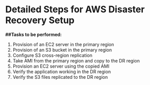 # Detailed Steps for AWS Disaster Recovery Setup

**##Tasks to be performed:**
1. Provision of an EC2 server in the primary region
2. Provision of an S3 bucket in the primary region
3. Configure S3 cross-region replication
4. Take AMI from the primary region and copy to the DR region
5. Provision an EC2 server using the copied AMI
6. Verify the application working in the DR region
7. Verify the S3 files replicated to the DR region
